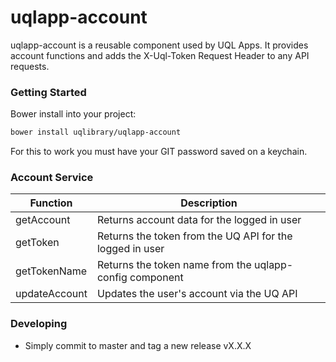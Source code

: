# uqlapp-account

uqlapp-account is a reusable component used by UQL Apps. It provides account functions and adds
the X-Uql-Token Request Header to any API requests.

### Getting Started
Bower install into your project:
```sh
bower install uqlibrary/uqlapp-account
```
For this to work you must have your GIT password saved on a keychain. 

### Account Service
| Function      | Description                                              |
| ------------- | -------------------------------------------------------- |
| getAccount    | Returns account data for the logged in user              |
| getToken      | Returns the token from the UQ API for the logged in user |
| getTokenName  | Returns the token name from the uqlapp-config component  |
| updateAccount | Updates the user's account via the UQ API                |

### Developing
- Simply commit to master and tag a new release vX.X.X

